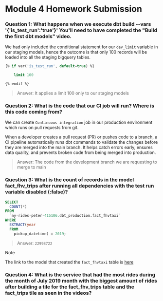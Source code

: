 # Module 4 Homework Submission

### Question 1: What happens when we execute dbt build --vars '{'is_test_run':'true'}' You'll need to have completed the "Build the first dbt models" video.

We had only included the conditional statement for our `dev_limit` variable in our staging models, hence the outcome is that only 100 records will be loaded into all the staging bigquery tables.

```sql
{% if var('is_test_run', default=true) %}

    limit 100

{% endif %}
```

> Answer: It applies a limit 100 only to our staging models

### Question 2: What is the code that our CI job will run? Where is this code coming from?

We can create `Continuous integration` job in our production environment which runs on pull requests from git.

When a developer creates a pull request (PR) or pushes code to a branch, a CI pipeline automatically runs dbt commands to validate the changes before they are merged into the main branch. It helps catch errors early, ensures data quality, and prevents broken code from being merged into production.

> Answer: The code from the development branch we are requesting to merge to main

### Question 3: What is the count of records in the model fact_fhv_trips after running all dependencies with the test run variable disabled (:false)?

```sql
SELECT
  COUNT(*)
FROM
  `ny-rides-peter-415106.dbt_production.fact_fhvtaxi`
WHERE
  EXTRACT(year
  FROM
    pickup_datetime) = 2019;
```

> Answer: `22998722`

> [!NOTE]
> The link to the model that created the `fact_fhvtaxi` table is [here](https://github.com/peterchettiar/DEngZoomCamp_2025/blob/main/Module-4-analytics-engineering/taxi_rides_ny/models/core/fact_fhvtaxi.sql)

### Question 4: What is the service that had the most rides during the month of July 2019 month with the biggest amount of rides after building a tile for the fact_fhv_trips table and the fact_trips tile as seen in the videos?

